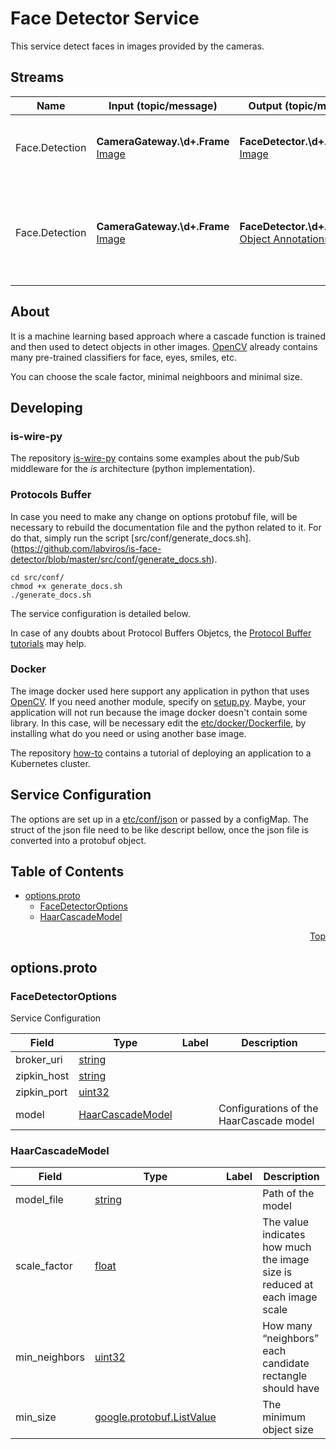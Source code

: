 
# Face Detector Service

This service detect faces in images provided by the cameras.

## Streams

| Name | Input (topic/message) | Output (topic/message) | Description
| --- |--- | --- | --- |
|Face.Detection | **CameraGateway.\d+.Frame** [Image](https://github.com/labviros/is-msgs/blob/modern-cmake/docs/README.md#is.vision.Image) | **FaceDetector.\d+.Rendered** [Image](https://github.com/labviros/is-msgs/blob/modern-cmake/docs/README.md#is.vision.Image)|After detection, faces are drew on input image and published for visualization.
|Face.Detection| **CameraGateway.\d+.Frame** [Image](https://github.com/labviros/is-msgs/blob/modern-cmake/docs/README.md#is.vision.Image) | **FaceDetector.\d+.Detection** [Object Annotations](https://github.com/labviros/is-msgs/blob/modern-cmake/docs/README.md#is.vision.ObjectAnnotations) | Detect face on images published by cameras and publishes an ObjectAnnotations message containing all the face detected

## About
It is a machine learning based approach where a cascade function is trained and then used to detect objects in other images. [OpenCV](https://docs.opencv.org/3.4.1/d7/d8b/tutorial_py_face_detection.html) already contains many pre-trained classifiers for face, eyes, smiles, etc. 

You can choose the scale factor, minimal neighboors and minimal size.
## Developing

### is-wire-py

The repository [is-wire-py](https://github.com/labviros/is-wire-py) contains some examples about the pub/Sub middleware for the *is* architecture (python implementation).


### Protocols Buffer 
In case you need to make any change on options protobuf file, will be necessary to rebuild the documentation file and the python related to it. For do that, simply run the script [src/conf/generate_docs.sh].(https://github.com/labviros/is-face-detector/blob/master/src/conf/generate_docs.sh).
```shell
cd src/conf/
chmod +x generate_docs.sh
./generate_docs.sh
``` 
The service configuration is detailed below.

In case of any doubts about Protocol Buffers Objetcs, the [Protocol Buffer tutorials](https://developers.google.com/protocol-buffers/docs/pythontutorial) may help.
### Docker
The image docker used here support any application in python that uses [OpenCV](https://docs.opencv.org/3.4.1/d7/d8b/tutorial_py_face_detection.html). If you need another module, specify on [setup.py](https://github.com/labviros/is-face-detector/blob/master/setup.py). Maybe, your application will not run because the image docker doesn't contain some library. In this case, will be necessary edit the [etc/docker/Dockerfile](https://github.com/labviros/is-face-detector/blob/master/etc/docker/Dockerfile), by installing what do you need or using another base image. 

The repository [how-to](https://github.com/labviros/how-to/tree/master/deploy_an_app_to_k8s) contains a tutorial of deploying an application to a Kubernetes cluster. 

## Service Configuration

The options are set up in a [etc/conf/json](https://github.com/labviros/is-face-detector/blob/master/etc/conf/options.json) or passed by a configMap. The struct of the json file need to be like descript bellow, once the json file is converted into a protobuf object.

 <a name="top"/>

## Table of Contents

- [options.proto](#options.proto)
    - [FaceDetectorOptions](#.FaceDetectorOptions)
    - [HaarCascadeModel](#.HaarCascadeModel)
  
  
  
  




<a name="options.proto"/>
<p align="right"><a href="#top">Top</a></p>

## options.proto



<a name=".FaceDetectorOptions"/>

### FaceDetectorOptions
Service Configuration


| Field | Type | Label | Description |
| ----- | ---- | ----- | ----------- |
| broker_uri | [string](#string) |  |  |
| zipkin_host | [string](#string) |  |  |
| zipkin_port | [uint32](#uint32) |  |  |
| model | [HaarCascadeModel](#HaarCascadeModel) |  | Configurations of the HaarCascade model |






<a name=".HaarCascadeModel"/>

### HaarCascadeModel



| Field | Type | Label | Description |
| ----- | ---- | ----- | ----------- |
| model_file | [string](#string) |  | Path of the model |
| scale_factor | [float](#float) |  | The value indicates how much the image size is reduced at each image scale |
| min_neighbors | [uint32](#uint32) |  | How many “neighbors” each candidate rectangle should have |
| min_size | [google.protobuf.ListValue](#google.protobuf.ListValue) |  | The minimum object size |





 

 

 

 



